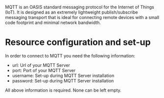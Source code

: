 MQTT is an OASIS standard messaging protocol for the Internet of Things (IoT). It is designed as an extremely
lightweight publish/subscribe messaging transport that is ideal for connecting remote devices with a small code
footprint and minimal network bandwidth.

# Resource configuration and set-up

In order to connect to MQTT you need the following information:

* url: Url of your MQTT Server
* port: Port of your MQTT Server
* username: Set-up during MQTT Server installation
* password: Set-up during MQTT Server installation

All above information is required. None can be left empty.
